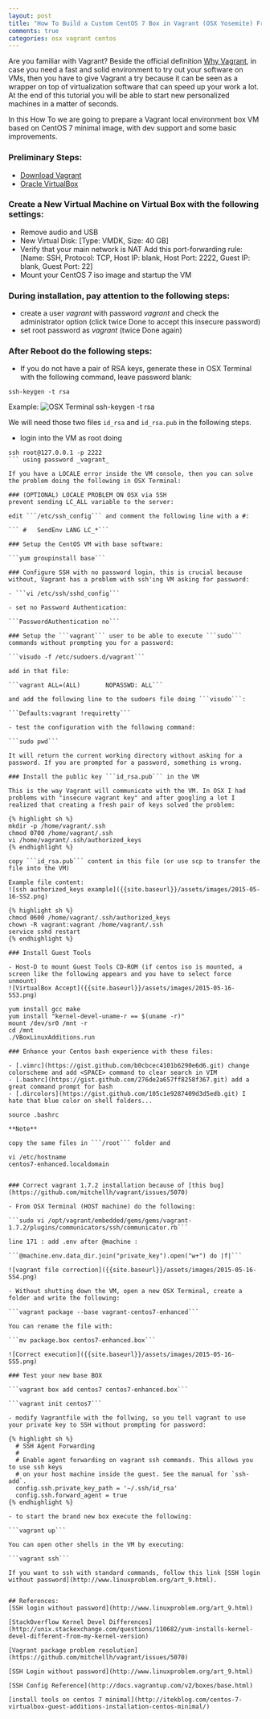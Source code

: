```yaml
---
layout: post
title: "How To Build a Custom CentOS 7 Box in Vagrant (OSX Yosemite) From Scratch"
comments: true
categories: osx vagrant centos
---
```


Are you familiar with Vagrant? Beside the official definition [Why Vagrant](http://docs.vagrantup.com/v2/why-vagrant/index.html), in case you need a fast and solid environment to try out your software on VMs, then you have to give Vagrant a try because it can be seen as a wrapper on top of virtualization software that can speed up your work a lot. At the end of this tutorial you will be able to start new personalized machines in a matter of seconds.<!--more-->

In this How To we are going to prepare a Vagrant local environment box VM based on CentOS 7 minimal image, with dev support and some basic improvements.

### Preliminary Steps: 

- [Download Vagrant](http://www.vagrantup.com/downloads)
- [Oracle VirtualBox](https://www.virtualbox.org/wiki/Downloads)

### Create a New Virtual Machine on Virtual Box with the following settings:

- Remove audio and USB
- New Virtual Disk: [Type: VMDK, Size: 40 GB]
- Verify that your main network is NAT Add this port-forwarding rule: [Name: SSH, Protocol: TCP, Host IP: blank, Host Port: 2222, Guest IP: blank, Guest Port: 22]
- Mount your CentOS 7 iso image and startup the VM

### During installation, pay attention to the following steps:

- create a user _vagrant_ with password _vagrant_ and check the administrator option (click twice Done to accept this insecure password)
- set root password as _vagrant_ (twice Done again)

### After Reboot do the following steps:

- If you do not have a pair of RSA keys, generate these in OSX Terminal with the following command, leave password blank:

```ssh-keygen -t rsa```

Example:
![OSX Terminal ssh-keygen -t rsa]({{site.baseurl}}/assets/images/2015-05-16-SS1.png)

We will need those two files ```id_rsa``` and ```id_rsa.pub``` in the following steps.

- login into the VM as root doing 
```
ssh root@127.0.0.1 -p 2222
``` using password _vagrant_

If you have a LOCALE error inside the VM console, then you can solve the problem doing the following in OSX Terminal:

### (OPTIONAL) LOCALE PROBLEM ON OSX via SSH
prevent sending LC_ALL variable to the server: 

edit ```/etc/ssh_config``` and comment the following line with a #:

``` #	SendEnv LANG LC_*```

### Setup the CentOS VM with base software:

```yum groupinstall base``` 

### Configure SSH with no password login, this is crucial because without, Vagrant has a problem with ssh'ing VM asking for password:

- ```vi /etc/ssh/sshd_config```

- set no Password Authentication:

```PasswordAuthentication no```

### Setup the ```vagrant``` user to be able to execute ```sudo``` commands without prompting you for a password:

```visudo -f /etc/sudoers.d/vagrant```

add in that file: 

```vagrant ALL=(ALL)       NOPASSWD: ALL```

and add the following line to the sudoers file doing ```visudo```:

```Defaults:vagrant !requiretty```

- test the configuration with the following command:

```sudo pwd```

It will return the current working directory without asking for a password. If you are prompted for a password, something is wrong.

### Install the public key ```id_rsa.pub``` in the VM

This is the way Vagrant will communicate with the VM. In OSX I had problems with "insecure vagrant key" and after googling a lot I realized that creating a fresh pair of keys solved the problem:

{% highlight sh %}
mkdir -p /home/vagrant/.ssh
chmod 0700 /home/vagrant/.ssh
vi /home/vagrant/.ssh/authorized_keys
{% endhighlight %}

copy ```id_rsa.pub``` content in this file (or use scp to transfer the file into the VM)

Example file content:
![ssh authorized_keys example]({{site.baseurl}}/assets/images/2015-05-16-SS2.png)

{% highlight sh %}
chmod 0600 /home/vagrant/.ssh/authorized_keys
chown -R vagrant:vagrant /home/vagrant/.ssh
service sshd restart
{% endhighlight %}

### Install Guest Tools 

- Host-D to mount Guest Tools CD-ROM (if centos iso is mounted, a screen like the following appears and you have to select force unmount)
![VirtualBox Accept]({{site.baseurl}}/assets/images/2015-05-16-SS3.png)

yum install gcc make 
yum install "kernel-devel-uname-r == $(uname -r)"
mount /dev/sr0 /mnt -r
cd /mnt
./VBoxLinuxAdditions.run

### Enhance your Centos bash experience with these files:

- [.vimrc](https://gist.github.com/b0cbcec4101b6290e6d6.git) change colorscheme and add <SPACE> command to clear search in VIM
- [.bashrc](https://gist.github.com/276de2a657ff8258f367.git) add a great command prompt for bash
- [.dircolors](https://gist.github.com/105c1e9287409d3d5edb.git) I hate that blue color on shell folders...

source .bashrc

**Note**

copy the same files in ```/root``` folder and 

vi /etc/hostname
centos7-enhanced.localdomain


### Correct vagrant 1.7.2 installation because of [this bug](https://github.com/mitchellh/vagrant/issues/5070)

- From OSX Terminal (HOST machine) do the following:

```sudo vi /opt/vagrant/embedded/gems/gems/vagrant-1.7.2/plugins/communicators/ssh/communicator.rb```

line 171 : add .env after @machine :

```@machine.env.data_dir.join("private_key").open("w+") do |f|```

![vagrant file correction]({{site.baseurl}}/assets/images/2015-05-16-SS4.png)

- Without shutting down the VM, open a new OSX Terminal, create a folder and write the following:

```vagrant package --base vagrant-centos7-enhanced```

You can rename the file with:

```mv package.box centos7-enhanced.box```

![Correct execution]({{site.baseurl}}/assets/images/2015-05-16-SS5.png)

### Test your new base BOX

```vagrant box add centos7 centos7-enhanced.box```

```vagrant init centos7```

- modify Vagrantfile with the follwing, so you tell vagrant to use your private key to SSH without prompting for password:

{% highlight sh %}
  # SSH Agent Forwarding
  #
  # Enable agent forwarding on vagrant ssh commands. This allows you to use ssh keys
  # on your host machine inside the guest. See the manual for `ssh-add`.
  config.ssh.private_key_path = '~/.ssh/id_rsa'
  config.ssh.forward_agent = true
{% endhighlight %}

- to start the brand new box execute the following:

```vagrant up```

You can open other shells in the VM by executing:

```vagrant ssh```

If you want to ssh with standard commands, follow this link [SSH login without password](http://www.linuxproblem.org/art_9.html).


## References:
[SSH login without password](http://www.linuxproblem.org/art_9.html)

[StackOverflow Kernel Devel Differences](http://unix.stackexchange.com/questions/110682/yum-installs-kernel-devel-different-from-my-kernel-version)

[Vagrant package problem resolution](https://github.com/mitchellh/vagrant/issues/5070)

[SSH Login without password](http://www.linuxproblem.org/art_9.html)

[SSH Config Reference](http://docs.vagrantup.com/v2/boxes/base.html)

[install tools on centos 7 minimal](http://itekblog.com/centos-7-virtualbox-guest-additions-installation-centos-minimal/)
